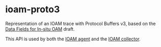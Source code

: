 # ioam-proto3

Representation of an IOAM trace with Protocol Buffers v3, based on the [Data Fields for In-situ OAM](https://tools.ietf.org/html/draft-ietf-ippm-ioam-data) draft.

This API is used by both the [IOAM agent](https://github.com/IurmanJ/ioam-agent) and the [IOAM collector](https://github.com/IurmanJ/ioam-collector).
